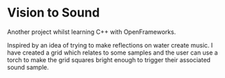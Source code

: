 # Vision to Sound

Another project whilst learning C++ with OpenFrameworks.

Inspired by an idea of trying to make reflections on water create music. I have created a grid which relates to some samples and the user can use a torch to make the grid squares bright enough to trigger their associated sound sample.
